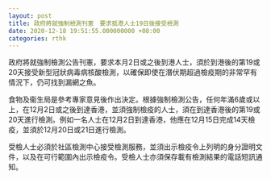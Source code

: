 ```yaml
---
layout: post
title: 政府將就強制檢測刊憲　要求抵港人士19日後接受檢測
date: 2020-12-18 19:51:55.000000000 +08:00
categories: rthk
---
```


政府將就強制檢測公告刊憲，要求本月2日或之後到港人士，須於到港後的第19或20天接受新型冠狀病毒病核酸檢測，以確保即使在潛伏期超過檢疫期的非常罕有情況下，仍可找到漏網之魚。

食物及衞生局是參考專家意見後作出決定。根據強制檢測公告，任何年滿6歲或以上，在12月2日或之後到達香港，並須強制檢疫的人士，須在到達香港後的第19或20天進行檢測。例如一名人士在12月2日到達香港，他應在12月15日完成14天檢疫，並須於12月20日或21日進行檢測。

受檢人士必須於社區檢測中心接受檢測服務，並須出示檢疫令上列明的身分證明文件，以及在可行範圍內出示檢疫令。受檢人士亦須保存載有檢測結果的電話短訊通知。
